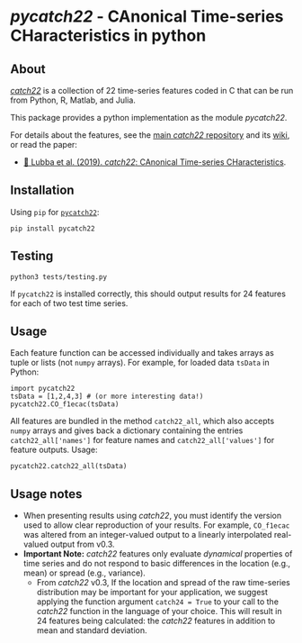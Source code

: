 # _pycatch22_ - CAnonical Time-series CHaracteristics in python

## About

[_catch22_](https://github.com/DynamicsAndNeuralSystems/catch22) is a collection of 22 time-series features coded in C that can be run from Python, R, Matlab, and Julia.

This package provides a python implementation as the module _pycatch22_.

For details about the features, see the [main _catch22_ repository](https://github.com/DynamicsAndNeuralSystems/catch22) and its [wiki](https://github.com/DynamicsAndNeuralSystems/catch22/wiki), or read the paper:

- [&#x1F4D7; Lubba et al. (2019). _catch22_: CAnonical Time-series CHaracteristics](https://doi.org/10.1007/s10618-019-00647-x).

## Installation

Using `pip` for [`pycatch22`](https://pypi.org/project/pycatch22/):

```
pip install pycatch22
```

## Testing

```
python3 tests/testing.py
```

If `pycatch22` is installed correctly, this should output results for 24 features for each of two test time series.

## Usage

Each feature function can be accessed individually and takes arrays as tuple or lists (not `numpy` arrays).
For example, for loaded data `tsData` in Python:

```python3
import pycatch22
tsData = [1,2,4,3] # (or more interesting data!)
pycatch22.CO_f1ecac(tsData)
```

All features are bundled in the method `catch22_all`, which also accepts `numpy` arrays and gives back a dictionary containing the entries `catch22_all['names']` for feature names and `catch22_all['values']` for feature outputs.
Usage:

```python3
pycatch22.catch22_all(tsData)
```

## Usage notes

- When presenting results using _catch22_, you must identify the version used to allow clear reproduction of your results. For example, `CO_f1ecac` was altered from an integer-valued output to a linearly interpolated real-valued output from v0.3.
- __Important Note:__ _catch22_ features only evaluate _dynamical_ properties of time series and do not respond to basic differences in the location (e.g., mean) or spread (e.g., variance).
  - From _catch22_ v0.3, If the location and spread of the raw time-series distribution may be important for your application, we suggest applying the function argument `catch24 = True` to your call to the _catch22_ function in the language of your choice.
  This will result in 24 features being calculated: the _catch22_ features in addition to mean and standard deviation.
